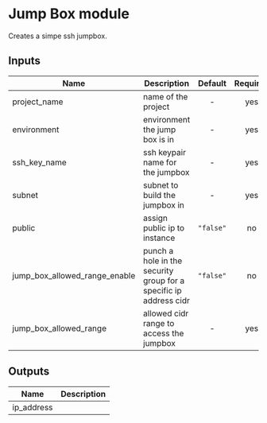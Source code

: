 # Jump Box module

Creates a simpe ssh jumpbox.

## Inputs

| Name | Description | Default | Required |
|------|-------------|:-----:|:-----:|
| project_name | name of the project | - | yes |
| environment | environment the jump box is in | - | yes |
| ssh_key_name | ssh keypair name for the jumpbox | - | yes |
| subnet | subnet to build the jumpbox in | - | yes |
| public | assign public ip to instance | `"false"` | no |
| jump_box_allowed_range_enable | punch a hole in the security group for a specific ip address cidr | `"false"` | no |
| jump_box_allowed_range | allowed cidr range to access the jumpbox | - | yes |

## Outputs

| Name | Description |
|------|-------------|
| ip_address |  |

